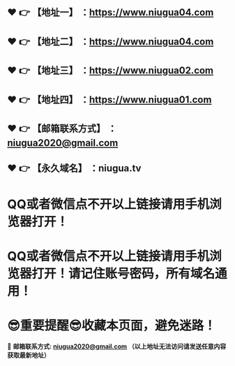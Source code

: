 :heart: :point_right: 【地址一】 ：https://www.niugua04.com
------
:heart: :point_right: 【地址二】 ：https://www.niugua04.com
------
:heart: :point_right: 【地址三】 ：https://www.niugua02.com
------
:heart: :point_right: 【地址四】 ：https://www.niugua01.com
------
:heart: :point_right: 【邮箱联系方式】 ：niugua2020@gmail.com
------
:heart: :point_right: 【永久域名】 ：niugua.tv
------
# QQ或者微信点不开以上链接请用手机浏览器打开！
# QQ或者微信点不开以上链接请用手机浏览器打开！请记住账号密码，所有域名通用！
# :sunglasses:重要提醒:sunglasses:收藏本页面，避免迷路！
:e-mail: __邮箱联系方式: niugua2020@gmail.com （以上地址无法访问请发送任意内容获取最新地址）__
